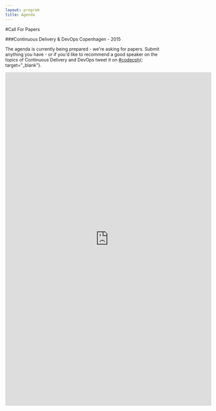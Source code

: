 ```yaml
---
layout: program
title: Agenda
---
```

#Call For Papers

###Continuous Delivery & DevOps Copenhagen - 2015

The agenda is currently being prepared - we're asking for papers. Submit anything you have - or if you'd like to recommend a good speaker on the topics of Continuous Delivery and DevOps tweet it on [#codecph](http://twitter.com/codecph/){: target="_blank"}.

<iframe src="http://goo.gl/forms/Qj2KmwsZ5D" width="650" height="1050" frameborder="0" marginheight="0" marginwidth="0">Loading...</iframe>
